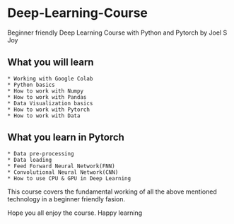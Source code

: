 # Deep-Learning-Course
 Beginner friendly Deep Learning Course with Python and Pytorch by Joel S Joy

## What you will learn
    * Working with Google Colab
    * Python basics
    * How to work with Numpy 
    * How to work with Pandas
    * Data Visualization basics
    * How to work with Pytorch
    * How to work with Data

## What you learn in Pytorch
    * Data pre-processing
    * Data loading
    * Feed Forward Neural Network(FNN)
    * Convolutional Neural Network(CNN)
    * How to use CPU & GPU in Deep Learning

This course covers the fundamental working of all the above mentioned technology in a beginner friendly fasion.

Hope you all enjoy the course. Happy learning
